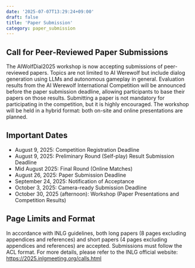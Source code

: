 ```yaml
---
date: '2025-07-07T13:29:24+09:00'
draft: false
title: 'Paper Submission'
category: paper_submission
---
```


## Call for Peer-Reviewed Paper Submissions

The AIWolfDial2025 workshop is now accepting submissions of peer-reviewed papers.
Topics are not limited to AI Werewolf but include dialog generation using LLMs and autonomous gameplay in general.
Evaluation results from the AI Werewolf International Competition will be announced before the paper submission deadline, allowing participants to base their papers on those results.
Submitting a paper is not mandatory for participating in the competition, but it is highly encouraged.
The workshop will be held in a hybrid format: both on-site and online presentations are planned.

## Important Dates

- August 9, 2025: Competition Registration Deadline
- August 9, 2025: Preliminary Round (Self-play) Result Submission Deadline
- Mid August 2025: Final Round (Online Matches)
- August 26, 2025: Paper Submission Deadline
- September 24, 2025: Notification of Acceptance
- October 3, 2025: Camera-ready Submission Deadline
- October 30, 2025 (afternoon): Workshop (Paper Presentations and Competition Results)

## Page Limits and Format

In accordance with INLG guidelines, both long papers (8 pages excluding appendices and references) and short papers (4 pages excluding appendices and references) are accepted.
Submissions must follow the ACL format. For more details, please refer to the INLG official website:
https://2025.inlgmeeting.org/calls.html
